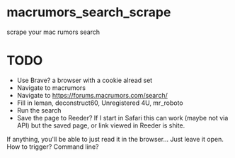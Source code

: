 # macrumors_search_scrape
scrape your mac rumors search

# TODO

- Use Brave? a browser with a cookie alread set
- Navigate to macrumors
- Navigate to https://forums.macrumors.com/search/
- Fill in leman, deconstruct60, Unregistered 4U, mr_roboto
- Run the search
- Save the page to Reeder? If I start in Safari this can work (maybe not via API) but the saved page, or link viewed in Reeder is shite.

If anything, you'll be able to just read it in the browser... Just leave it
open.  How to trigger? Command line?
